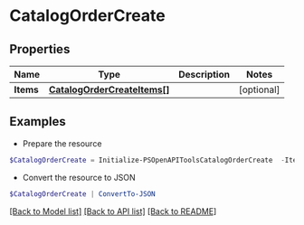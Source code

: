 # CatalogOrderCreate
## Properties

Name | Type | Description | Notes
------------ | ------------- | ------------- | -------------
**Items** | [**CatalogOrderCreateItems[]**](CatalogOrderCreateItems.md) |  | [optional] 

## Examples

- Prepare the resource
```powershell
$CatalogOrderCreate = Initialize-PSOpenAPIToolsCatalogOrderCreate  -Items null
```

- Convert the resource to JSON
```powershell
$CatalogOrderCreate | ConvertTo-JSON
```

[[Back to Model list]](../README.md#documentation-for-models) [[Back to API list]](../README.md#documentation-for-api-endpoints) [[Back to README]](../README.md)

